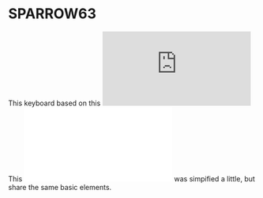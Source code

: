 # SPARROW63

This keyboard based on this ![keyboard.](https://github.com/74th/sparrow62-buildguide/blob/master/sparrow62_v2.md)
This ![schema](datasheets/sparrow62-v2.0.5-schematic.pdf) was simpified a little, but share the same basic elements.
